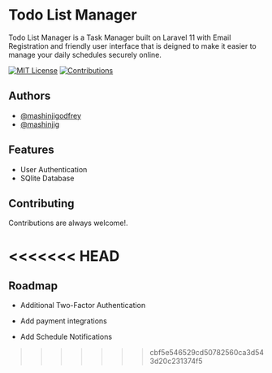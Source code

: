 # Todo List Manager

Todo List Manager is a Task Manager built on Laravel 11 with Email Registration and friendly user interface that is deigned to make it easier to manage your daily schedules securely online.


[![MIT License](https://img.shields.io/badge/License-MIT-green.svg)](https://choosealicense.com/licenses/mit/)
[![Contributions](https://img.shields.io/badge/all%20contributors%20-%201%20-%208A2BE2
)](https://choosealicense.com/licenses/mit/)

## Authors

- [@mashinjigodfrey](https://github.com/MASHINJIGODFREY)
- [@mashinjig](https://github.com/MASHINJIG)


## Features

- User Authentication
- SQlite Database


## Contributing

Contributions are always welcome!.

<<<<<<< HEAD
=======

## Roadmap

- Additional Two-Factor Authentication

- Add payment integrations

- Add Schedule Notifications

>>>>>>> cbf5e546529cd50782560ca3d543d20c231374f5
